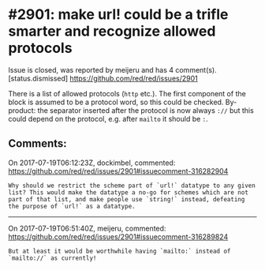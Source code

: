 
#2901: make url! <block> could be a trifle smarter and recognize allowed protocols
================================================================================
Issue is closed, was reported by meijeru and has 4 comment(s).
[status.dismissed]
<https://github.com/red/red/issues/2901>

There is a list of allowed protocols (`http` etc.). The first component of the block is assumed to be a protocol word, so this could be checked. By-product: the separator inserted after the protocol is now always `://` but this could depend on the protocol, e.g. after `mailto` it should be `:`.


Comments:
--------------------------------------------------------------------------------

On 2017-07-19T06:12:23Z, dockimbel, commented:
<https://github.com/red/red/issues/2901#issuecomment-316282904>

    Why should we restrict the scheme part of `url!` datatype to any given list? This would make the datatype a no-go for schemes which are not part of that list, and make people use `string!` instead, defeating the purpose of `url!` as a datatype.

--------------------------------------------------------------------------------

On 2017-07-19T06:51:40Z, meijeru, commented:
<https://github.com/red/red/issues/2901#issuecomment-316289824>

    But at least it would be worthwhile having `mailto:` instead of `mailto://` as currently!

